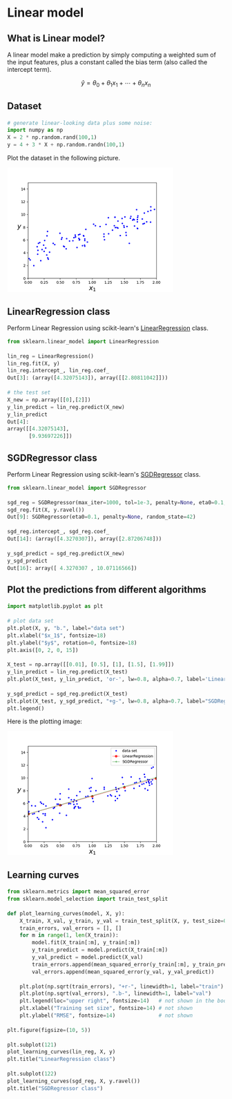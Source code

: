 <script id="MathJax-script" async src="https://cdn.jsdelivr.net/npm/mathjax@3/es5/tex-mml-chtml.js"></script>

# Linear model

## What is Linear model?

A linear model make a prediction by simply computing
a weighted sum of the input features, plus a constant
called the bias term (also called the intercept term).

$$ \hat y = \theta_0 + \theta_1 x_1 + \cdots + \theta_n x_n$$

## Dataset

```python
# generate linear-looking data plus some noise:
import numpy as np
X = 2 * np.random.rand(100,1)
y = 4 + 3 * X + np.random.randn(100,1)
```

Plot the dataset in the following picture.

![linear dataset](../pic/linear_dataset.png)

## LinearRegression class

Perform Linear Regression using scikit-learn's
[LinearRegression][LinearRegression] class.

```python
from sklearn.linear_model import LinearRegression

lin_reg = LinearRegression()
lin_reg.fit(X, y)
lin_reg.intercept_, lin_reg.coef_
Out[3]: (array([4.32075143]), array([[2.80811042]]))

# the test set
X_new = np.array([[0],[2]])
y_lin_predict = lin_reg.predict(X_new)
y_lin_predict
Out[4]:
array([[4.32075143],
       [9.93697226]])
```

## SGDRegressor class

Perform Linear Regression using scikit-learn's
[SGDRegressor][SGDRegressor] class.

```python
from sklearn.linear_model import SGDRegressor

sgd_reg = SGDRegressor(max_iter=1000, tol=1e-3, penalty=None, eta0=0.1, random_state=42)
sgd_reg.fit(X, y.ravel())
Out[9]: SGDRegressor(eta0=0.1, penalty=None, random_state=42)

sgd_reg.intercept_, sgd_reg.coef_
Out[14]: (array([4.3270307]), array([2.87206748]))

y_sgd_predict = sgd_reg.predict(X_new)
y_sgd_predict
Out[16]: array([ 4.3270307 , 10.07116566])
```

## Plot the predictions from different algorithms

```python
import matplotlib.pyplot as plt

# plot data set
plt.plot(X, y, "b.", label="data set")
plt.xlabel("$x_1$", fontsize=18)
plt.ylabel("$y$", rotation=0, fontsize=18)
plt.axis([0, 2, 0, 15]) 

X_test = np.array([[0.01], [0.5], [1], [1.5], [1.99]])
y_lin_predict = lin_reg.predict(X_test)
plt.plot(X_test, y_lin_predict, 'or-', lw=0.8, alpha=0.7, label='LinearRegression')

y_sgd_predict = sgd_reg.predict(X_test)
plt.plot(X_test, y_sgd_predict, "+g-", lw=0.8, alpha=0.7, label="SGDRegressor")
plt.legend()
```

Here is the plotting image:

![linear regression](../pic/linear_regression.png)

## Learning curves

```python
from sklearn.metrics import mean_squared_error
from sklearn.model_selection import train_test_split

def plot_learning_curves(model, X, y):
    X_train, X_val, y_train, y_val = train_test_split(X, y, test_size=0.2, random_state=10)
    train_errors, val_errors = [], []
    for m in range(1, len(X_train)):
        model.fit(X_train[:m], y_train[:m])
        y_train_predict = model.predict(X_train[:m])
        y_val_predict = model.predict(X_val)
        train_errors.append(mean_squared_error(y_train[:m], y_train_predict))
        val_errors.append(mean_squared_error(y_val, y_val_predict))

    plt.plot(np.sqrt(train_errors), "+r-", linewidth=1, label="train")
    plt.plot(np.sqrt(val_errors), ".b-", linewidth=1, label="val")
    plt.legend(loc="upper right", fontsize=14)   # not shown in the book
    plt.xlabel("Training set size", fontsize=14) # not shown
    plt.ylabel("RMSE", fontsize=14)              # not shown

plt.figure(figsize=(10, 5))

plt.subplot(121)
plot_learning_curves(lin_reg, X, y)
plt.title("LinearRegression class")

plt.subplot(122)
plot_learning_curves(sgd_reg, X, y.ravel())
plt.title("SGDRegressor class")

```

[LinearRegression]: https://scikit-learn.org/stable/modules/generated/sklearn.linear_model.LinearRegression.html
[SGDRegressor]: https://scikit-learn.org/stable/modules/generated/sklearn.linear_model.SGDRegressor.html